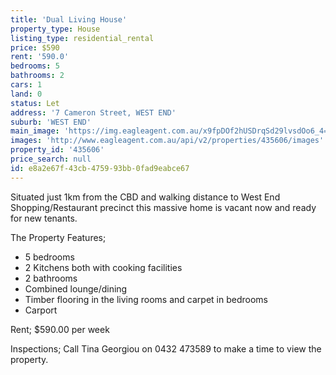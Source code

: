 ```yaml
---
title: 'Dual Living House'
property_type: House
listing_type: residential_rental
price: $590
rent: '590.0'
bedrooms: 5
bathrooms: 2
cars: 1
land: 0
status: Let
address: '7 Cameron Street, WEST END'
suburb: 'WEST END'
main_image: 'https://img.eagleagent.com.au/x9fpDOf2hUSDrqSd29lvsdOo6_4=/1280x854/smart/https://s3-us-west-2.amazonaws.com/eagleagent-orig/images/6826064/414625015-image-M.jpg'
images: 'http://www.eagleagent.com.au/api/v2/properties/435606/images'
property_id: '435606'
price_search: null
id: e8a2e67f-43cb-4759-93bb-0fad9eabce67
---
```

Situated just 1km from the CBD and walking distance to  West End Shopping/Restaurant precinct this massive home is vacant now and ready for new tenants.

The Property Features;
- 5 bedrooms
- 2 Kitchens both with cooking facilities
- 2 bathrooms
- Combined lounge/dining
- Timber flooring in the living rooms and carpet in bedrooms
- Carport

Rent; $590.00 per week

Inspections; Call Tina Georgiou on 0432 473589 to make a time to view the property.